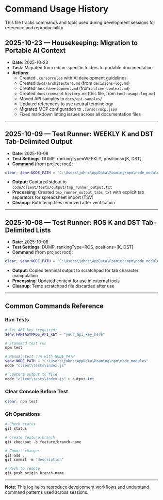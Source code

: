 # Command Usage History

This file tracks commands and tools used during development sessions for reference and reproducibility.

## 2025-10-23 — Housekeeping: Migration to Portable AI Context

- **Date**: 2025-10-23
- **Task**: Migrated from editor-specific folders to portable documentation
- **Actions**:
  - Created `.cursorrules` with AI development guidelines
  - Created `docs/architecture.md` (from `decisions-log.md`)
  - Created `docs/development.md` (from `active-context.md`)
  - Created `docs/command-history.md` (this file, from `tool-usage-log.md`)
  - Moved API samples to `docs/api-samples/`
  - Updated references to use neutral terminology
  - Migrated MCP configuration to `.cursor/mcp.json`
  - Fixed markdown linting issues across all documentation files

---

## 2025-10-09 — Test Runner: WEEKLY K and DST Tab-Delimited Output

- **Date**: 2025-10-09
- **Test Settings**: DUMP, rankingType=WEEKLY, positions=[K, DST]
- **Command** (from project root):

```powershell
clear; $env:NODE_PATH = "C:\Users\johnc\AppData\Roaming\npm\node_modules"; node ".\code\client\tests\index.js" > ".\code\client\tests\output\tmp_runner_output.txt"
```

- **Output**: Captured stdout to `code/client/tests/output/tmp_runner_output.txt`
- **Processing**: Created `tmp_runner_output_tabs.txt` with explicit tab separators for spreadsheet import (TSV)
- **Cleanup**: Both temp files removed after verification

---

## 2025-10-08 — Test Runner: ROS K and DST Tab-Delimited Lists

- **Date**: 2025-10-08
- **Test Settings**: DUMP, rankingType=ROS, positions=[K, DST]
- **Command** (from project root):

```powershell
clear; $env:NODE_PATH = "C:\Users\johnc\AppData\Roaming\npm\node_modules"; node ".\code\client\tests\index.js"
```

- **Output**: Copied terminal output to scratchpad for tab character manipulation
- **Processing**: Updated content for use in external tools
- **Cleanup**: Temp scratchpad file discarded after use

---

## Common Commands Reference

### Run Tests

```powershell
# Set API key (required)
$env:FANTASYPROS_API_KEY = "your_api_key_here"

# Standard test run
npm test

# Manual test run with NODE_PATH
$env:NODE_PATH = "C:\Users\johnc\AppData\Roaming\npm\node_modules"
node "client\tests\index.js"

# Capture output to file
node "client\tests\index.js" > output.txt
```

### Clear Console Before Test

```powershell
clear; npm test
```

### Git Operations

```powershell
# Check status
git status

# Create feature branch
git checkout -b feature/branch-name

# Commit changes  
git add .
git commit -m "description"

# Push to remote
git push origin branch-name
```

---

**Note**: This log helps reproduce development workflows and understand command patterns used across sessions.
